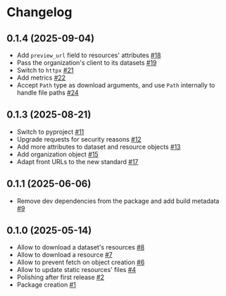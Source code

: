 # Changelog

## 0.1.4 (2025-09-04)

- Add `preview_url` field to resources' attributes [#18](https://github.com/datagouv/csv-detective/pull/18)
- Pass the organization's client to its datasets [#19](https://github.com/datagouv/csv-detective/pull/19)
- Switch to `httpx` [#21](https://github.com/datagouv/csv-detective/pull/21)
- Add metrics [#22](https://github.com/datagouv/csv-detective/pull/22)
- Accept `Path` type as download arguments, and use `Path` internally to handle file paths [#24](https://github.com/datagouv/datagouv_client/pull/24)

## 0.1.3 (2025-08-21)

- Switch to pyproject [#11](https://github.com/datagouv/csv-detective/pull/11)
- Upgrade requests for security reasons [#12](https://github.com/datagouv/csv-detective/pull/12)
- Add more attributes to dataset and resource objects [#13](https://github.com/datagouv/csv-detective/pull/13)
- Add organization object [#15](https://github.com/datagouv/csv-detective/pull/15)
- Adapt front URLs to the new standard [#17](https://github.com/datagouv/csv-detective/pull/17)

## 0.1.1 (2025-06-06)

- Remove dev dependencies from the package and add build metadata [#9](https://github.com/datagouv/datagouv_client/pull/9)

## 0.1.0 (2025-05-14)

- Allow to download a dataset's resources [#8](https://github.com/datagouv/datagouv_client/pull/8)
- Allow to download a resource [#7](https://github.com/datagouv/datagouv_client/pull/7)
- Allow to prevent fetch on object creation [#6](https://github.com/datagouv/datagouv_client/pull/6)
- Allow to update static resources' files [#4](https://github.com/datagouv/datagouv_client/pull/4)
- Polishing after first release [#2](https://github.com/datagouv/datagouv_client/pull/2)
- Package creation [#1](https://github.com/datagouv/datagouv_client/pull/1)
